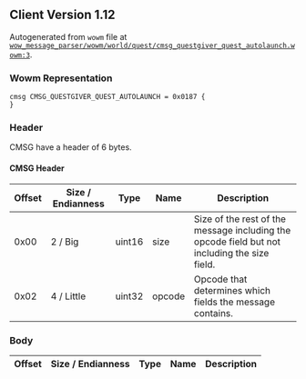 ## Client Version 1.12

Autogenerated from `wowm` file at [`wow_message_parser/wowm/world/quest/cmsg_questgiver_quest_autolaunch.wowm:3`](https://github.com/gtker/wow_messages/tree/main/wow_message_parser/wowm/world/quest/cmsg_questgiver_quest_autolaunch.wowm#L3).

### Wowm Representation
```rust,ignore
cmsg CMSG_QUESTGIVER_QUEST_AUTOLAUNCH = 0x0187 {
}
```
### Header
CMSG have a header of 6 bytes.

#### CMSG Header
| Offset | Size / Endianness | Type   | Name   | Description |
| ------ | ----------------- | ------ | ------ | ----------- |
| 0x00   | 2 / Big           | uint16 | size   | Size of the rest of the message including the opcode field but not including the size field.|
| 0x02   | 4 / Little        | uint32 | opcode | Opcode that determines which fields the message contains.|
### Body
| Offset | Size / Endianness | Type | Name | Description |
| ------ | ----------------- | ---- | ---- | ----------- |
